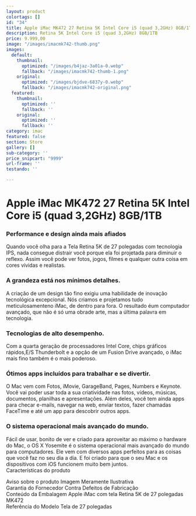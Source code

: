 ```yaml
---
layout: product
colortags: []
id: "34"
title: Apple iMac MK472 27 Retina 5K Intel Core i5 (quad 3,2GHz) 8GB/1TB
description: Retina 5K Intel Core i5 (quad 3,2GHz) 8GB/1TB
price: 9.999,00
image: "/images/imacmk742-thumb.png"
images:
  default:
    thumbnail:
      optimized: "/images/b4jaz-3a01a-0.webp"
      fallback: "/images/imacmk742-thumb-1.png"
    original:
      optimized: "/images/bjdve-6837y-0.webp"
      fallback: "/images/imacmk742-original.png"
  featured:
    thumbnail:
      optimized: ''
      fallback: ''
    original:
      optimized: ''
      fallback: ''
category: imac
featured: false
section: Store
gallery: []
sub-category: ''
price_snipcart: "9999"
url-frame: ''
testando: ''

---
```

# Apple iMac MK472 27 Retina 5K Intel Core i5 (quad 3,2GHz) 8GB/1TB

### Performance e design ainda mais afiados  
  
Quando você olha para a Tela Retina 5K de 27 polegadas com tecnologia IPS, nada consegue distrair você porque ela foi projetada para diminuir o reflexo. Assim você pode ver fotos, jogos, filmes e qualquer outra coisa em cores vívidas e realistas.  
  
### A grandeza está nos mínimos detalhes.  
  
A criação de um design tão fino exigiu uma habilidade de inovação tecnológica excepcional. Nós criamos e projetamos tudo meticulosamenteno iMac, de dentro para fora. O resultado éum computador avançado, que não é só uma obrade arte, mas a última palavra em tecnologia.  
  
### Tecnologias de alto desempenho.  
  
Com a quarta geração de processadores Intel Core, chips gráficos rápidos,E/S Thunderbolt e a opção de um Fusion Drive avançado, o iMac mais fino também é o mais poderoso.  
  
### Ótimos apps incluídos para trabalhar e se divertir.  
  
O Mac vem com Fotos, iMovie, GarageBand, Pages, Numbers e Keynote. Você vai poder usar toda a sua criatividade nas fotos, vídeos, músicas, documentos, planilhas e apresentações. Além deles, você tem ainda apps para checar e-mails, navegar na web, enviar textos, fazer chamadas FaceTime e até um app para descobrir outros apps.  
  
### O sistema operacional mais avançado do mundo.  
  
Fácil de usar, bonito de ver e criado para aproveitar ao máximo o hardware do Mac, o OS X Yosemite é o sistema operacional mais avançado do mundo para computadores. Ele vem com diversos apps perfeitos para as coisas que você faz no seu dia a dia. E foi criado para que o seu Mac e os dispositivos com iOS funcionem muito bem juntos.  
Características do produto  
  
Aviso sobre o produto Imagem Meramente Ilustrativa  
Garantia do Fornecedor Contra Defeitos de Fabricação  
Conteúdo da Embalagem Apple iMac com tela Retina 5K de 27 polegadas MK472  
Referência do Modelo Tela de 27 polegadas